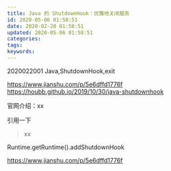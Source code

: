 ```yaml
---
title: Java 的 ShutdownHook：优雅地关闭服务
id: 2020-05-06 01:58:51
date: 2020-02-20 01:58:51
updated: 2020-05-06 01:58:51
categories:
tags:
keywords:
---
```



2020022001
Java,ShutdownHook,exit





<!-- more -->



https://www.jianshu.com/p/5e6dffd1776f
https://houbb.github.io/2019/10/30/java-shutdownhook

官网介绍：xx

引用一下
> xx





Runtime.getRuntime().addShutdownHook

https://www.jianshu.com/p/5e6dffd1776f


